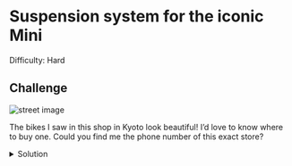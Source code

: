 # Suspension system for the iconic Mini

Difficulty: Hard

## Challenge

![street image](window.jpg)

The bikes I saw in this shop in Kyoto look beautiful! I’d love to know where to buy one. Could you find me the phone number of this exact store?

<details>
<summary>Solution</summary>

Zooming in on the image you can see a sign with the name “Alex Moulton”. 

Googling will return results for the MOULTON Bicycle Company. 

Searching for ”Kyoto Alex Moulton” should return results for Moku2+4. 

Exploring their website you should be able to find their Sales Department, and find images that match the provided photo. 

Flags: 
- `0757466132`
- `+81–75–746–6132`
</details>